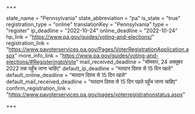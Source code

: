 +++

state_name = "Pennsylvania"
state_abbreviation = "pa"
is_state = "true"
registration_type = "online"
translationKey = "Pennsylvania"
type = "register"
ip_deadline = "2022-10-24"
online_deadline = "2022-10-24"
hp_link = "https://www.pa.gov/guides/voting-and-elections/"
registration_link = "https://www.pavoterservices.pa.gov/Pages/VoterRegistrationApplication.aspx"
more_info_link = "https://www.pa.gov/guides/voting-and-elections/#RegisteringtoVote"
mail_received_deadline = "सोमवार, 24 अक्तूबर 2022 तक पहुँच जाना चाहिए"
default_ip_deadline = "मतदान दिवस से 15 दिन पहले"
default_online_deadline = "मतदान दिवस से 15 दिन पहले"
default_mail_received_deadline = "मतदान दिवस से 15 दिन पहले पहुँच जाना चाहिए"
confirm_registration_link = "https://www.pavoterservices.pa.gov/pages/voterregistrationstatus.aspx"

+++